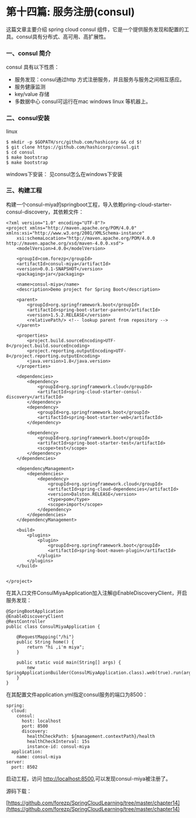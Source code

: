 # 第十四篇: 服务注册(consul)

这篇文章主要介绍 spring cloud consul 组件，它是一个提供服务发现和配置的工具。consul具有分布式、高可用、高扩展性。

### 一、consul 简介

consul 具有以下性质：

* 服务发现：consul通过http 方式注册服务，并且服务与服务之间相互感应。
* 服务健康监测
* key/value 存储
* 多数据中心
consul可运行在mac windows linux 等机器上。

### 二、consul安装

linux

```
$ mkdir -p $GOPATH/src/github.com/hashicorp && cd $!
$ git clone https://github.com/hashicorp/consul.git
$ cd consul
$ make bootstrap
$ make bootstrap
```

windows下安装：
见consul怎么在windows下安装

### 三、构建工程

构建一个consul-miya的springboot工程，导入依赖pring-cloud-starter-consul-discovery，其依赖文件：

```
<?xml version="1.0" encoding="UTF-8"?>
<project xmlns="http://maven.apache.org/POM/4.0.0" xmlns:xsi="http://www.w3.org/2001/XMLSchema-instance"
    xsi:schemaLocation="http://maven.apache.org/POM/4.0.0 http://maven.apache.org/xsd/maven-4.0.0.xsd">
    <modelVersion>4.0.0</modelVersion>

    <groupId>com.forezp</groupId>
    <artifactId>consul-miya</artifactId>
    <version>0.0.1-SNAPSHOT</version>
    <packaging>jar</packaging>

    <name>consul-miya</name>
    <description>Demo project for Spring Boot</description>

    <parent>
        <groupId>org.springframework.boot</groupId>
        <artifactId>spring-boot-starter-parent</artifactId>
        <version>1.5.2.RELEASE</version>
        <relativePath/> <!-- lookup parent from repository -->
    </parent>

    <properties>
        <project.build.sourceEncoding>UTF-8</project.build.sourceEncoding>
        <project.reporting.outputEncoding>UTF-8</project.reporting.outputEncoding>
        <java.version>1.8</java.version>
    </properties>

    <dependencies>
        <dependency>
            <groupId>org.springframework.cloud</groupId>
            <artifactId>spring-cloud-starter-consul-discovery</artifactId>
        </dependency>
        <dependency>
            <groupId>org.springframework.boot</groupId>
            <artifactId>spring-boot-starter-web</artifactId>
        </dependency>

        <dependency>
            <groupId>org.springframework.boot</groupId>
            <artifactId>spring-boot-starter-test</artifactId>
            <scope>test</scope>
        </dependency>
    </dependencies>

    <dependencyManagement>
        <dependencies>
            <dependency>
                <groupId>org.springframework.cloud</groupId>
                <artifactId>spring-cloud-dependencies</artifactId>
                <version>Dalston.RELEASE</version>
                <type>pom</type>
                <scope>import</scope>
            </dependency>
        </dependencies>
    </dependencyManagement>

    <build>
        <plugins>
            <plugin>
                <groupId>org.springframework.boot</groupId>
                <artifactId>spring-boot-maven-plugin</artifactId>
            </plugin>
        </plugins>
    </build>


</project>
```

在其入口文件ConsulMiyaApplication加入注解@EnableDiscoveryClient，开启服务发现：

```
@SpringBootApplication
@EnableDiscoveryClient
@RestController
public class ConsulMiyaApplication {

    @RequestMapping("/hi")
    public String home() {
        return "hi ,i'm miya";
    }

    public static void main(String[] args) {
        new SpringApplicationBuilder(ConsulMiyaApplication.class).web(true).run(args);
    }
}
```

在其配置文件application.yml指定consul服务的端口为8500：

```
spring:
  cloud:
    consul:
      host: localhost
      port: 8500
      discovery:
        healthCheckPath: ${management.contextPath}/health
        healthCheckInterval: 15s
        instance-id: consul-miya
  application:
    name: consul-miya
server:
  port: 8502
```

启动工程，访问 [http://localhost:8500](http://localhost:8500),可以发现consul-miya被注册了。

源码下载：

[https://github.com/forezp/SpringCloudLearning/tree/master/chapter14](https://github.com/forezp/SpringCloudLearning/tree/master/chapter14)
